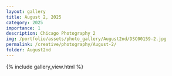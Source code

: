 ```yaml
---
layout: gallery
title: August 2, 2025
category: 2025
importance: 1
description: Chicago Photography 2 
img: /portfolio/assets/photo_gallery/August2nd/DSC00159-2.jpg
permalink: /creative/photography/August-2/
folder: August2nd
---
```

{% include gallery_view.html %}


